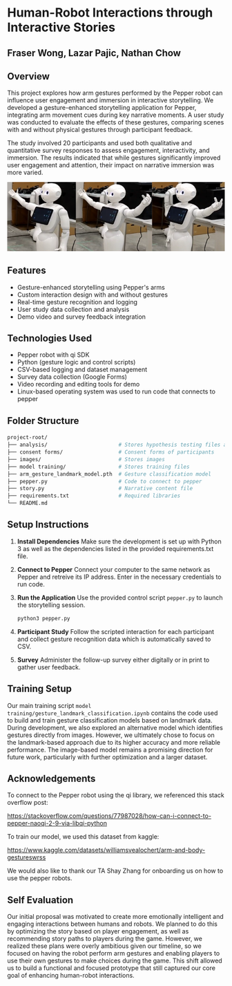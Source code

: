 # Human-Robot Interactions through Interactive Stories
## Fraser Wong, Lazar Pajic, Nathan Chow



## Overview

This project explores how arm gestures performed by the Pepper robot can influence user engagement and immersion in interactive storytelling. We developed a gesture-enhanced storytelling application for Pepper, integrating arm movement cues during key narrative moments. A user study was conducted to evaluate the effects of these gestures, comparing scenes with and without physical gestures through participant feedback.

The study involved 20 participants and used both qualitative and quantitative survey responses to assess engagement, interactivity, and immersion. The results indicated that while gestures significantly improved user engagement and attention, their impact on narrative immersion was more varied.

![](images/all3.png)

## Features

- Gesture-enhanced storytelling using Pepper's arms
- Custom interaction design with and without gestures
- Real-time gesture recognition and logging
- User study data collection and analysis
- Demo video and survey feedback integration

## Technologies Used

- Pepper robot with qi SDK
- Python (gesture logic and control scripts)
- CSV-based logging and dataset management
- Survey data collection (Google Forms)
- Video recording and editing tools for demo
- Linux-based operating system was used to run code that connects to pepper

## Folder Structure
```bash
project-root/
├── analysis/                       # Stores hypothesis testing files and results
├── consent forms/                  # Consent forms of participants
├── images/                         # Stores images
├── model training/                 # Stores training files
├── arm_gesture_landmark_model.pth  # Gesture classification model
├── pepper.py                       # Code to connect to pepper
├── story.py                        # Narrative content file
├── requirements.txt                # Required libraries
└── README.md
```

## Setup Instructions

1. **Install Dependencies**
    Make sure the development is set up with Python 3 as well as the dependencies listed in the provided requirements.txt file.

2. **Connect to Pepper**
    Connect your computer to the same network as Pepper and retreive its IP address. Enter in the necessary credentials to run code.

3. **Run the Application**
    Use the provided control script `pepper.py` to launch the storytelling session.
    ```bash
    python3 pepper.py
    ```
4.  **Participant Study**
    Follow the scripted interaction for each participant and collect gesture recognition data which is automatically saved to CSV.

5. **Survey**
    Administer the follow-up survey either digitally or in print to gather user feedback.

## Training Setup
Our main training script `model training/gesture_landmark_classification.ipynb` contains the code used to build and train gesture classification models based on landmark data. During development, we also explored an alternative model which identifies gestures directly from images. However, we ultimately chose to focus on the landmark-based approach due to its higher accuracy and more reliable performance. The image-based model remains a promising direction for future work, particularly with further optimization and a larger dataset.


## Acknowledgements

To connect to the Pepper robot using the qi library, we referenced this stack overflow post:

https://stackoverflow.com/questions/77987028/how-can-i-connect-to-pepper-naoqi-2-9-via-libqi-python 

To train our model, we used this dataset from kaggle:

https://www.kaggle.com/datasets/williamsvealochert/arm-and-body-gestureswrss 

We would also like to thank our TA Shay Zhang for onboarding us on how to use the pepper robots.


## Self Evaluation

Our initial proposal was motivated to create more emotionally intelligent and engaging interactions between humans and robots. We planned to do this by optimizing the story based on player engagement, as well as recommending story paths to players during the game. However, we realized these plans were overly ambitious given our timeline, so we focused on having the robot perform arm gestures and enabling players to use their own gestures to make choices during the game. This shift allowed us to build a functional and focused prototype that still captured our core goal of enhancing human-robot interactions. 